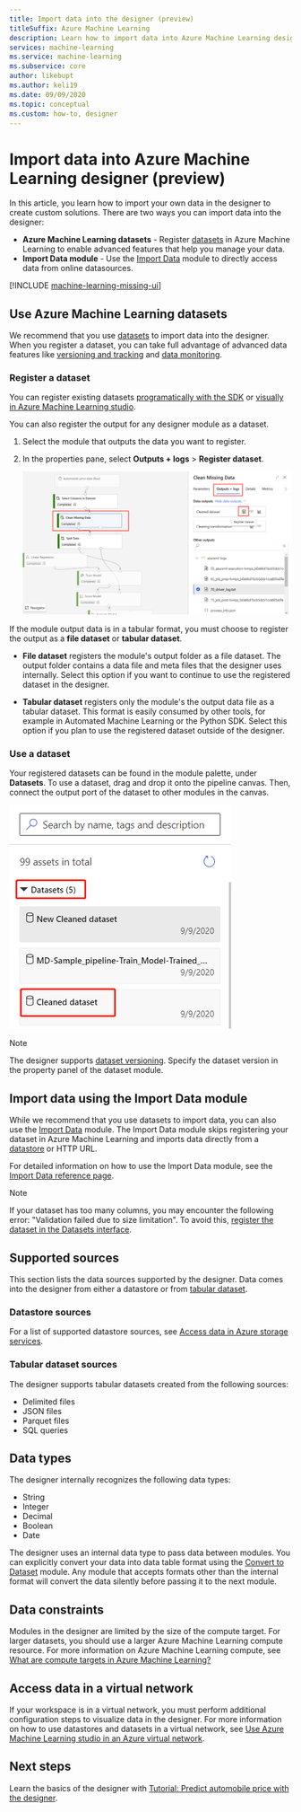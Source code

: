 ```yaml
---
title: Import data into the designer (preview)
titleSuffix: Azure Machine Learning
description: Learn how to import data into Azure Machine Learning designer (preview) from various data sources.
services: machine-learning
ms.service: machine-learning
ms.subservice: core
author: likebupt
ms.author: keli19
ms.date: 09/09/2020
ms.topic: conceptual
ms.custom: how-to, designer
---
```


# Import data into Azure Machine Learning designer (preview)

In this article, you learn how to import your own data in the designer to create custom solutions. There are two ways you can import data into the designer: 

* **Azure Machine Learning datasets** - Register [datasets](concept-data.md#datasets) in Azure Machine Learning to enable advanced features that help you manage your data.
* **Import Data module** - Use the [Import Data](algorithm-module-reference/import-data.md) module to directly access data from online datasources.

[!INCLUDE [machine-learning-missing-ui](../../includes/machine-learning-missing-ui.md)]

## Use Azure Machine Learning datasets

We recommend that you use [datasets](concept-data.md#datasets) to import data into the designer. When you register a dataset, you can take full advantage of advanced data features like [versioning and tracking](how-to-version-track-datasets.md) and [data monitoring](how-to-monitor-datasets.md).

### Register a dataset

You can register existing datasets [programatically with the SDK](how-to-create-register-datasets.md#datasets-sdk) or [visually in Azure Machine Learning studio](how-to-connect-data-ui.md#create-datasets).

You can also register the output for any designer module as a dataset.

1. Select the module that outputs the data you want to register.

1. In the properties pane, select **Outputs + logs** > **Register dataset**.

    ![Screenshot showing how to navigate to the Register Dataset option](media/how-to-designer-import-data/register-dataset-designer.png)

If the module output data is in a tabular format, you must choose to register the output as a **file dataset** or **tabular dataset**.

 - **File dataset** registers the module's output folder as a file dataset. The output folder contains a data file and meta files that the designer uses internally. Select this option if you want to continue to use the registered dataset in the designer. 

 - **Tabular dataset** registers only the module's the output data file as a tabular dataset. This format is easily consumed by other tools, for example in Automated Machine Learning or the Python SDK. Select this option if you plan to use the registered dataset outside of the designer.  



### Use a dataset

Your registered datasets can be found in the module palette, under **Datasets**. To use a dataset, drag and drop it onto the pipeline canvas. Then, connect the output port of the dataset to other modules in the canvas. 

![Screenshot showing location of saved datasets in the designer palette](media/how-to-designer-import-data/use-datasets-designer.png)


> [!NOTE]
> The designer supports [dataset versioning](how-to-version-track-datasets.md). Specify the dataset version in the property panel of the dataset module.


## Import data using the Import Data module

While we recommend that you use datasets to import data, you can also use the [Import Data](algorithm-module-reference/import-data.md) module. The Import Data module skips registering your dataset in Azure Machine Learning and imports data directly from a [datastore](concept-data.md#datastores) or HTTP URL.

For detailed information on how to use the Import Data module, see the [Import Data reference page](algorithm-module-reference/import-data.md).

> [!NOTE]
> If your dataset has too many columns, you may encounter the following error: "Validation failed due to size limitation". To avoid this, [register the dataset in the Datasets interface](how-to-connect-data-ui.md#create-datasets).

## Supported sources

This section lists the data sources supported by the designer. Data comes into the designer from either a datastore or from [tabular dataset](how-to-create-register-datasets.md#dataset-types).

### Datastore sources
For a list of supported datastore sources, see [Access data in Azure storage services](how-to-access-data.md#supported-data-storage-service-types).

### Tabular dataset sources

The designer supports tabular datasets created from the following sources:
 * Delimited files
 * JSON files
 * Parquet files
 * SQL queries

## Data types

The designer internally recognizes the following data types:

* String
* Integer
* Decimal
* Boolean
* Date

The designer uses an internal data type to pass data between modules. You can explicitly convert your data into data table format using the [Convert to Dataset](algorithm-module-reference/convert-to-dataset.md) module. Any module that accepts formats other than the internal format will convert the data silently before passing it to the next module.

## Data constraints

Modules in the designer are limited by the size of the compute target. For larger datasets, you should use a larger Azure Machine Learning compute resource. For more information on Azure Machine Learning compute, see [What are compute targets in Azure Machine Learning?](concept-compute-target.md#azure-machine-learning-compute-managed)

## Access data in a virtual network

If your workspace is in a virtual network, you must perform additional configuration steps to  visualize data in the designer. For more information on how to use datastores and datasets in a virtual network, see [Use Azure Machine Learning studio in an Azure virtual network](how-to-enable-studio-virtual-network.md).

## Next steps

Learn the basics of the designer with [Tutorial: Predict automobile price with the designer](tutorial-designer-automobile-price-train-score.md).
